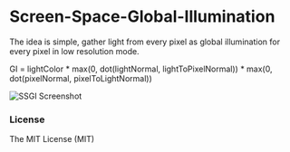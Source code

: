 # Screen-Space-Global-Illumination
The idea is simple, gather light from every pixel as global illumination for every pixel in low resolution mode.

GI = lightColor * max(0, dot(lightNormal, lightToPixelNormal)) * max(0, dot(pixelNormal, pixelToLightNormal))

![SSGI Screenshot](http://www.mesh-online.net/ssgi-demo.jpg)

### License
The MIT License (MIT)
